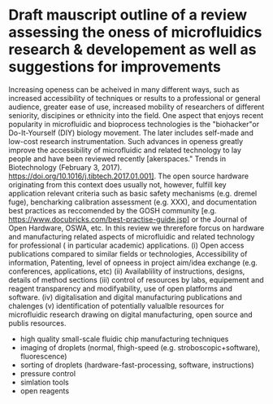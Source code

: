 # Draft mauscript outline of a review assessing the oness of microfluidics research & developement as well as suggestions for improvements

Increasing openess can be acheived in many different ways, such as increased accessibility of techniques or results to a professional or general audience, greater ease of use, increased mobility of researchers of different seniority, discipines or ethnicity into the field.
One aspect that enjoys recent popularity in microfluidic and bioprocess technologies is the "biohacker"or Do-It-Yourself (DIY) biology movement. The later includes self-made and low-cost research instrumentation.
Such advances in openess greatly improve the accessibility of microfluidic and related technology to lay people and have been reviewed recently [akerspaces." Trends in Biotechnology (February 3, 2017). https://doi.org/10.1016/j.tibtech.2017.01.001].
The open source hardware originating from this context does usually not, however, fulfill key application relevant criteria such as basic safety mechanisms (e.g. dremel fuge), bencharking calibration assessment (e.g. XXX), and documentation best practices as reccomended by the GOSH community [e.g. https://www.docubricks.com/best-practise-guide.jsp] or the Journal of Open Hardware, OSWA, etc.
In this review we threrefore forcus on hardware and manufacturing related aspects of microfluidic and related technology for professional ( in particular academic) applications.
(i) Open access publications compared to similar fields or technologies, Accessibility of information, Patenting, level of opneess in project aim/idea exchange (e.g. conferences, applications, etc)
(ii) Availablility of instructions, designs, details of method sections
(iii) control of resources by labs, equipement and reagent transparency and modifyability, use of open platforms and software.
(iv) digitalisation and digital manufacturing publications and chalenges
(v) identification of potentially valualble resources for microfluidic research drawing on digital manufacturing, open source and publis resources.
- high quality small-scale fluidic chip manufacturing techniques
- imaging of droplets (normal, fhigh-speed (e.g. stroboscopic+software), fluorescence)
- sorting of droplets (hardware-fast-processing, software, instructions)
- pressure control
- simlation tools
- open reagents 
